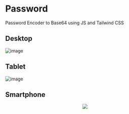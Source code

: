 # Password
Password Encoder to Base64 using JS and Tailwind CSS

## Desktop
![image](https://user-images.githubusercontent.com/97417230/231593533-9cc7bda6-d0c2-4fba-a13a-2a8e634392f1.png)
## Tablet
![image](https://user-images.githubusercontent.com/97417230/231593739-f0c1f557-7caa-4606-b6e2-62cf17d9e809.png)
## Smartphone
<p align="center">
  <img src="https://user-images.githubusercontent.com/97417230/231593879-89a2e131-4eea-4d7b-bb06-f5c7659a35d9.png" />
</p>
